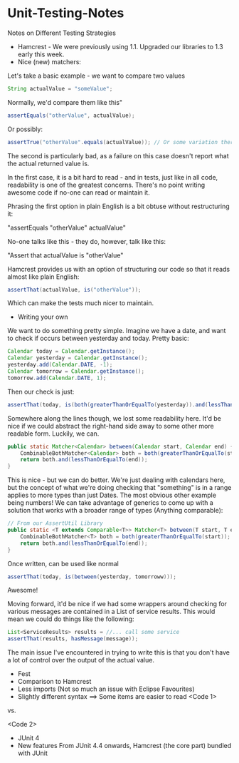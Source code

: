 Unit-Testing-Notes
==================

Notes on Different Testing Strategies

- Hamcrest - We were previously using 1.1. Upgraded our libraries to 1.3 early this week.
 - Nice (new) matchers:

Let's take a basic example - we want to compare two values

```java
String actualValue = "someValue";
```

Normally, we'd compare them like this"

```java
assertEquals("otherValue", actualValue);
```

Or possibly:

```java
assertTrue("otherValue".equals(actualValue)); // Or some variation thereof.
```

The second is particularly bad, as a failure on this case doesn't report what the actual returned value is.

In the first case, it is a bit hard to read - and in tests, just like in all code, readability is one of the greatest concerns. There's no point writing awesome code if no-one can read or maintain it.

Phrasing the first option in plain English is a bit obtuse without restructuring it:

"assertEquals "otherValue" actualValue"

No-one talks like this - they do, however, talk like this:

"Assert that actualValue is "otherValue"

Hamcrest provides us with an option of structuring our code so that it reads almost like plain English:

```java
assertThat(actualValue, is("otherValue"));
```

Which can make the tests much nicer to maintain.

 - Writing your own

We want to do something pretty simple. Imagine we have a date, and want to check if occurs between yesterday and today. Pretty basic:

```java
Calendar today = Calendar.getInstance();
Calendar yesterday = Calendar.getInstance();
yesterday.add(Calendar.DATE, -1);
Calendar tomorrow = Calendar.getInstance();
tomorrow.add(Calendar.DATE, 1);
```

Then our check is just:
```java
assertThat(today, is(both(greaterThanOrEqualTo(yesterday)).and(lessThanOrEqualTo(tomorrow))));
```

Somewhere along the lines though, we lost some readability here. It'd be nice if we could abstract the right-hand side away to some other more readable form. Luckily, we can.

```java
public static Matcher<Calendar> between(Calendar start, Calendar end) {
    CombinableBothMatcher<Calendar> both = both(greaterThanOrEqualTo(start));
    return both.and(lessThanOrEqualTo(end));
}
````

This is nice - but we can do better. We're just dealing with calendars here, but the concept of what we're doing checking that "something" is in a range applies to more types than just Dates. The most obvious other example being numbers! We can take advantage of generics to come up with a solution that works with a broader range of types (Anything comparable):

```java
// From our AssertUtil Library
public static <T extends Comparable<T>> Matcher<T> between(T start, T end) {
    CombinableBothMatcher<T> both = both(greaterThanOrEqualTo(start));
    return both.and(lessThanOrEqualTo(end));
}
```

Once written, can be used like normal

```java
assertThat(today, is(between(yesterday, tomorroww)));
```

Awesome!

Moving forward, it'd be nice if we had some wrappers around checking for various messages are contained in a List of service results. This would mean we could do things like the following:

```java
List<ServiceResults> results = //... call some service
assertThat(results, hasMessage(message));
```

The main issue I've encountered in trying to write this is that you don't have a lot of control over the output of the actual value.

- Fest
 - Comparison to Hamcrest
  - Less imports (Not so much an issue with Eclipse Favourites)
  - Slightly different syntax ==> Some items are easier to read
<Code 1>

vs.

<Code 2>

- JUnit 4
 - New features
  From JUnit 4.4 onwards, Hamcrest (the core part) bundled with JUnit
